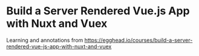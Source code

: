 # Build a Server Rendered Vue.js App with Nuxt and Vuex
Learning and annotations from https://egghead.io/courses/build-a-server-rendered-vue-js-app-with-nuxt-and-vuex
